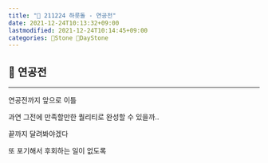 ```yaml
---
title: "🌱 211224 하룻돌 - 연공전"
date: 2021-12-24T10:13:32+09:00
lastmodified: 2021-12-24T10:14:45+09:00
categories: 🗿Stone 🌱DayStone
---
```


## 🗿 연공전

---

연공전까지 앞으로 이틀

과연 그전에 만족할만한 퀄리티로 완성할 수 있을까..

끝까지 달려봐야겠다

또 포기해서 후회하는 일이 없도록
